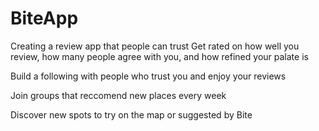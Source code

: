 # BiteApp

Creating a review app that people can trust
Get rated on how well you review, how many people agree with you, and how refined your palate is

Build a following with people who trust you and enjoy your reviews

Join groups that reccomend new places every week

Discover new spots to try on the map or suggested by Bite
